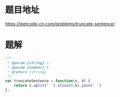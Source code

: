 # 题目地址
https://leetcode-cn.com/problems/truncate-sentence/

# 题解
```js
/**
 * @param {string} s
 * @param {number} k
 * @return {string}
 */
var truncateSentence = function(s, k) {
    return s.split(' ').slice(0,k).join(' ')
};
```